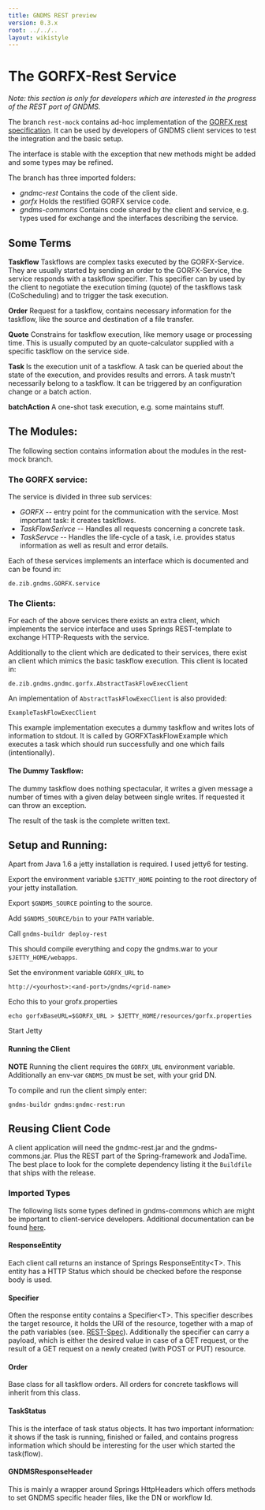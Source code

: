 ```yaml
---
title: GNDMS REST preview
version: 0.3.x
root: ../../..
layout: wikistyle
---
```


The GORFX-Rest Service
======================

*Note: this section is only for developers which are interested in
the progress of the REST port of GNDMS.*

The branch `rest-mock` contains ad-hoc implementation of the [GORFX
rest specification](../gndms-REST.pdf).  It can be used by developers
of GNDMS client services to test the integration and the basic setup.

The interface is stable with the exception that new methods might be
added and some types may be refined. 

The branch has three imported folders:

* *gndmc-rest*     Contains the code of the client side.
* *gorfx*          Holds the restified GORFX service code.
* *gndms-commons*  Contains code shared by the client and service, e.g.
               types used for exchange and the interfaces describing
               the service.

Some Terms
----------

**Taskflow** Taskflows are complex tasks executed by the GORFX-Service.
    They are usually started by sending an order to the GORFX-Service,
    the service responds with a taskflow specifier. This specifier
    can by used by the client to negotiate the execution timing (quote)
    of the taskflows task (CoScheduling) and to trigger the task
    execution.

**Order** Request for a taskflow, contains necessary information for the
    taskflow, like the source and destination of a file transfer.

**Quote** Constrains for taskflow execution, like memory usage or
    processing time. This is usually computed by an quote-calculator
    supplied with a specific taskflow on the service side.

**Task**  Is the execution unit of a taskflow. A task can be queried
    about the state of the execution, and provides results and errors.
    A task mustn't necessarily belong to a taskflow. It can be
    triggered by an configuration change or a batch action.

**batchAction**  A one-shot task execution, e.g. some maintains stuff.

The Modules:
------------
The following section contains information about the modules in the
rest-mock branch.

### The GORFX service:

The service is divided in three sub services:

* *GORFX* -- entry point for the communication with the service.
             Most important task: it creates taskflows.
* *TaskFlowSerivce* -- Handles all requests concerning a concrete
             task.
* *TaskServce* -- Handles the life-cycle of a task, i.e. provides
             status information as well as result and error details.

Each of these services implements an interface which is documented
and can be found in: 

    de.zib.gndms.GORFX.service

### The Clients:

For each of the above services there exists an extra client, which
implements the service interface and uses Springs REST-template to
exchange HTTP-Requests with the service.

Additionally to the client which are dedicated to their services,
there exist an client which mimics the basic taskflow execution.
This client is located in:

    de.zib.gndms.gndmc.gorfx.AbstractTaskFlowExecClient

An implementation of `AbstractTaskFlowExecClient` is also provided:

    ExampleTaskFlowExecClient

This example implementation executes a dummy taskflow and writes
lots of information to stdout. It is called by
GORFXTaskFlowExample which executes a task which should run
successfully and one which fails (intentionally).

#### The Dummy Taskflow:
The dummy taskflow does nothing spectacular, it writes a given
message a number of times with a given delay between single
writes. If requested it can throw an exception.

The result of the task is the complete written text.


Setup and Running:
------------------
Apart from Java 1.6 a jetty installation is required. I used
jetty6 for testing.

Export the environment variable `$JETTY_HOME` pointing to the root
directory of your jetty installation.

Export `$GNDMS_SOURCE` pointing to the source.

Add `$GNDMS_SOURCE/bin` to your `PATH` variable.

Call `gndms-buildr deploy-rest`

This should compile everything and copy the gndms.war to your `$JETTY_HOME/webapps`.

Set the environment variable `GORFX_URL` to

    http://<yourhost>:<and-port>/gndms/<grid-name>

Echo this to your grofx.properties

    echo gorfxBaseURL=$GORFX_URL > $JETTY_HOME/resources/gorfx.properties

Start Jetty

#### Running the Client

**NOTE** Running the client requires the `GORFX_URL` environment variable.
Additionally an env-var `GNDMS_DN` must be set, with your grid DN.

To compile and run the client simply enter:

    gndms-buildr gndms:gndmc-rest:run

Reusing Client Code
-------------------

A client application will need the gndmc-rest.jar and the gndms-commons.jar.
Plus the REST part of the Spring-framework and JodaTime.
The best place to look for the complete dependency listing it the
`Buildfile` that ships with the release. 

### Imported Types
The following lists some types defined in gndms-commons which are
might be important to client-service developers. Additional
documentation can be found [here](../doxygen/html/annotated.html).

#### ResponseEntity
Each client call returns an instance of Springs ResponseEntity&lt;T&gt;. This
entity has a HTTP Status which should be checked before the response
body is used. 

#### Specifier
Often the response entity contains a Specifier&lt;T&gt;. This
specifier describes the target resource, it holds the URI of the
resource, together with a map of the path variables (see.
[REST-Spec](../gndms-REST.pdf)). Additionally the specifier can carry a payload, which
is either the desired value in case of a GET request, or the result of
a GET request on a newly created (with POST or PUT) resource.

#### Order
Base class for all taskflow orders. All orders for concrete taskflows
will inherit from this class.

#### TaskStatus
This is the interface of task status objects. It has two important
information: it shows if the task is running, finished or failed, and
contains progress information which should be interesting for the user
which started the task(flow).

#### GNDMSResponseHeader 
This is mainly a wrapper around Springs HttpHeaders which offers
methods to set GNDMS specific header files, like the DN or workflow
Id.

